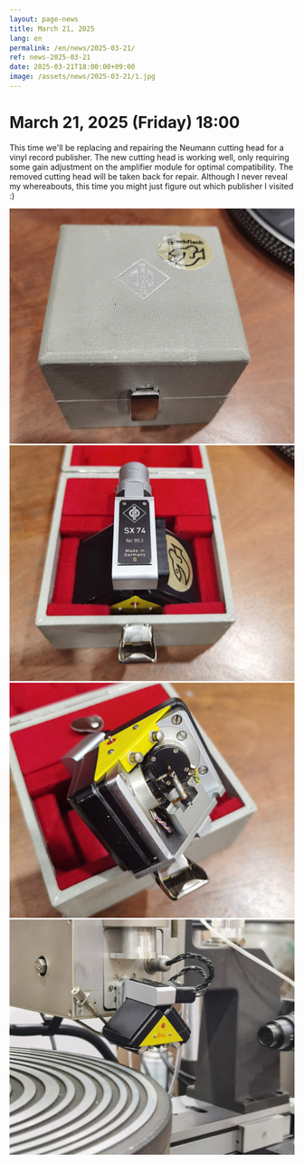 ```yaml
---
layout: page-news
title: March 21, 2025
lang: en
permalink: /en/news/2025-03-21/
ref: news-2025-03-21
date: 2025-03-21T18:00:00+09:00
image: /assets/news/2025-03-21/1.jpg
---
```



# March 21, 2025 (Friday) 18:00

This time we'll be replacing and repairing the Neumann cutting head for a vinyl record publisher. The new cutting head is working well, only requiring some gain adjustment on the amplifier module for optimal compatibility. The removed cutting head will be taken back for repair.
Although I never reveal my whereabouts, this time you might just figure out which publisher I visited :)

![1](/assets/news/2025-03-21/1.jpg)
![2](/assets/news/2025-03-21/2.jpg)
![3](/assets/news/2025-03-21/3.jpg)
![4](/assets/news/2025-03-21/4.jpg)
